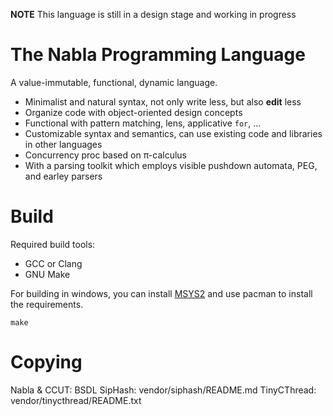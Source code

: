 **NOTE** This language is still in a design stage and working in progress

# The Nabla Programming Language

A value-immutable, functional, dynamic language.

- Minimalist and natural syntax, not only write less, but also **edit** less
- Organize code with object-oriented design concepts
- Functional with pattern matching, lens, applicative `for`, ...
- Customizable syntax and semantics, can use existing code and libraries in other languages
- Concurrency proc based on π-calculus
- With a parsing toolkit which employs visible pushdown automata, PEG, and earley parsers

# Build

Required build tools:

- GCC or Clang
- GNU Make

For building in windows, you can install [MSYS2](msys2.github.io) and use pacman to install the requirements.

    make

# Copying

Nabla & CCUT: BSDL
SipHash: vendor/siphash/README.md
TinyCThread: vendor/tinycthread/README.txt
